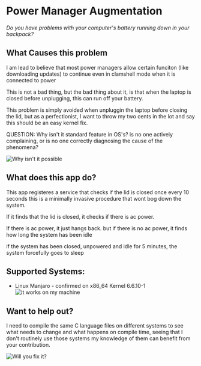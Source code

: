 # Power Manager Augmentation

<i>Do you have problems with your computer's battery running down in your backpack?</i>

<h2>What Causes this problem</h2>
<p>I am lead to believe that most power managers allow certain funciton (like downloading updates) to continue even in clamshell mode when it is connected to power</p>
<p>This is not a bad thing, but the bad thing about it, is that when the laptop is closed before unplugging, this can run off your battery.</p>
<p>This problem is simply avoided when unpluggin the laptop before closing the lid, but as a perfectionist, I want to throw my two cents in the lot and say this should be an easy kernel fix.</p>
<p>QUESTION: Why isn't it standard feature in OS's? is no one actively complaining, or is no one correctly diagnosing the cause of the phenomena? </p>
<img src="https://media.tenor.com/4L63mLtTaj0AAAAM/why-isnt-it-posssible-its-just-not.gif" alt="Why isn't it possible">

<h2>What does this app do?</h2>
<p>This app registeres a service that checks if the lid is closed once every 10 seconds this is a minimally invasive procedure that wont bog down the system. </p>
<p>If it finds that the lid is closed, it checks if there is ac power.</p>
<p>If there is ac power, it just hangs back. but if there is no ac power, it finds how long the system has been idle </p>
<p>if the system has been closed, unpowered and idle for 5 minutes, the system forcefully goes to sleep </p>

<h2>Supported Systems:</h2>
<ul><li>Linux Manjaro - confirmed on x86_64 Kernel 6.6.10-1
<img src="https://i.imgflip.com/i/8d5dx2.jpg" alt="it works on my machine">
</li></ul>

<h2>Want to help out?</h2>
<p>I need to compile the same C language files on different systems to see what needs to change and what happens on compile time, seeing that I don't routinely use those systems my knowledge of them can benefit from your contribution.</p>
<img src="https://plaky.com/blog/wp-content/uploads/2023/08/Works-on-my-machine.jpg" alt="Will you fix it?">
